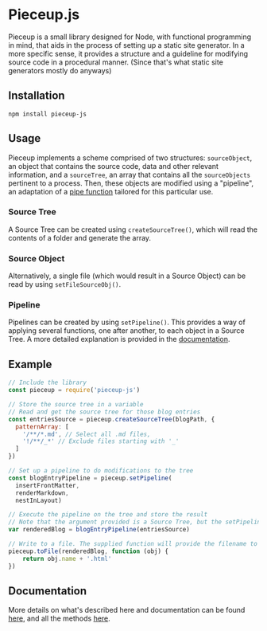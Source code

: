 # Pieceup.js

Pieceup is a small library designed for Node, with functional programming in mind, that aids in the process of setting up a static site generator. In a more specific sense, it provides a structure and a guideline for modifying source code in a procedural manner. (Since that's what static site generators mostly do anyways)

## Installation

```
npm install pieceup-js
```
## Usage

Pieceup implements a scheme comprised of two structures: ```sourceObject```, an object that contains the source code, data and other relevant information,  and a ```sourceTree```, an array that contains all the ```sourceObjects``` pertinent to a process. Then, these objects are modified using a "pipeline", an adaptation of a [pipe function](https://medium.com/@venomnert/pipe-function-in-javascript-8a22097a538e) tailored for this particular use.

### Source Tree

A Source Tree can be created using ```createSourceTree()```, which will read the contents of a folder and generate the array. 

### Source Object

Alternatively, a single file (which would result in a Source Object) can be read by using ```setFileSourceObj()```.

### Pipeline

Pipelines can be created by using ```setPipeline()```. This provides a way of applying several functions, one after another, to each object in a Source Tree. A more detailed explanation is provided in the [documentation](https://github.com/alleras/pieceup.js#documentation).

## Example

```javascript
// Include the library
const pieceup = require('pieceup-js')

// Store the source tree in a variable
// Read and get the source tree for those blog entries
const entriesSource = pieceup.createSourceTree(blogPath, {
  patternArray: [
    '/**/*.md', // Select all .md files,
    '!/**/_*' // Exclude files starting with '_'
  ]
})

// Set up a pipeline to do modifications to the tree
const blogEntryPipeline = pieceup.setPipeline(
  insertFrontMatter,
  renderMarkdown,
  nestInLayout)

// Execute the pipeline on the tree and store the result
// Note that the argument provided is a Source Tree, but the setPipeline() function will iterate over it and call the composition of functions using each Source Object as the argument.
var renderedBlog = blogEntryPipeline(entriesSource)

// Write to a file. The supplied function will provide the filename to use
pieceup.toFile(renderedBlog, function (obj) {
    return obj.name + '.html'
})

```

## Documentation

More details on what's described here and documentation can be found [here](https://github.com/alleras/pieceup.js/blob/master/docs/INDEX.md), and all the methods [here](https://github.com/alleras/pieceup.js/blob/master/docs/API.md).